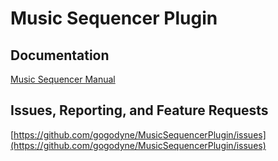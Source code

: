 # Music Sequencer Plugin

## Documentation

[Music Sequencer Manual](docs/index.md)

## Issues, Reporting, and Feature Requests

[https://github.com/gogodyne/MusicSequencerPlugin/issues](https://github.com/gogodyne/MusicSequencerPlugin/issues)
